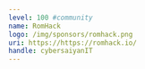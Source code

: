 ```yaml
---
level: 100 #community
name: RomHack
logo: /img/sponsors/romhack.png
uri: https://https://romhack.io/
handle: cybersaiyanIT
---
```

